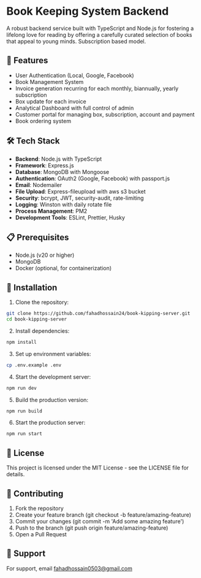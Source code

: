 # Book Keeping System Backend

A robust backend service built with TypeScript and Node.js for fostering a lifelong love for reading by offering a carefully curated selection of books that appeal to young minds. Subscription based model.

## 🚀 Features

- User Authentication (Local, Google, Facebook)
- Book Management System
- Invoice generation recurring for each monthly, biannually, yearly subscription
- Box update for each invoice
- Analytical Dashboard with full control of admin
- Customer portal for managing box, subscription, account and payment
- Book ordering system

## 🛠️ Tech Stack

- **Backend**: Node.js with TypeScript
- **Framework**: Express.js
- **Database**: MongoDB with Mongoose
- **Authentication**: OAuth2 (Google, Facebook) with passport.js
- **Email**: Nodemailer
- **File Upload**: Express-fileupload with aws s3 bucket
- **Security**: bcrypt, JWT, security-audit, rate-limiting
- **Logging**: Winston with daily rotate file
- **Process Management**: PM2
- **Development Tools**: ESLint, Prettier, Husky

## 📋 Prerequisites

- Node.js (v20 or higher)
- MongoDB
- Docker (optional, for containerization)

## 🚀 Installation

1. Clone the repository:
```bash
git clone https://github.com/fahadhossain24/book-kipping-server.git
cd book-kipping-server
```

2. Install dependencies:
```bash
npm install
```

3. Set up environment variables:
```bash
cp .env.example .env
```

4. Start the development server:
```bash
npm run dev
```

5. Build the production version:
```bash
npm run build
```

6. Start the production server:
```bash
npm run start
```

## 📝 License

This project is licensed under the MIT License - see the LICENSE file for details.

## 🤝 Contributing
1. Fork the repository
2. Create your feature branch (git checkout -b feature/amazing-feature)
3. Commit your changes (git commit -m 'Add some amazing feature')
4. Push to the branch (git push origin feature/amazing-feature)
5. Open a Pull Request

## 📢 Support
For support, email fahadhossain0503@gmail.com


<!-- Security scan triggered at 2025-09-02 04:15:43 -->

<!-- Security scan triggered at 2025-09-02 16:12:33 -->

<!-- Security scan triggered at 2025-09-09 05:47:48 -->

<!-- Security scan triggered at 2025-09-28 15:57:41 -->